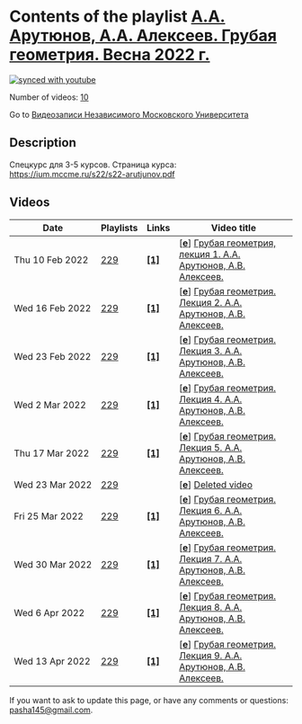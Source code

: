 # Contents of the playlist [А.А. Арутюнов, А.А. Алексеев. Грубая геометрия. Весна 2022 г.](https://www.youtube.com/playlist?list=PLp9ABVh6_x4E3eaU2Nj57F3AdOH85qszT)

[![synced with youtube](https://img.shields.io/github/last-commit/mathphysschool/mathphysschool.github.io/autoupdate1?label=synced%20with%20youtube)](https://github.com/mathphysschool/mathphysschool.github.io/commits/autoupdate1)

Number of videos: [10](#videos)

Go to [Видеозаписи Независимого Московского Университета](../README.md)

## Description

Спецкурс для 3-5 курсов.
Страница курса:
<https://ium.mccme.ru/s22/s22-arutjunov.pdf>

## Videos

|Date|Playlists|Links|Video title|
|---|---|---|---|
| Thu&nbsp;10&nbsp;Feb&nbsp;2022 | [229](../playlists/229 "А.А. Арутюнов, А.А. Алексеев. Грубая геометрия. Весна 2022 г.") | [**[1]**](https://ium.mccme.ru/s22/s22-Arutjunov.html) | [[**e**](https://studio.youtube.com/video/ivjWEXbpWIU/edit "Edit")] [Грубая геометрия, лекция 1. А.А. Арутюнов, А.В. Алексеев.](https://www.youtube.com/watch?v=ivjWEXbpWIU&list=PLp9ABVh6_x4E3eaU2Nj57F3AdOH85qszT "Спецкурс для 3-5 курсов. &#013;Страница курса:&#013;https://ium.mccme.ru/s22/s22-Arutjunov.html") |
| Wed&nbsp;16&nbsp;Feb&nbsp;2022 | [229](../playlists/229 "А.А. Арутюнов, А.А. Алексеев. Грубая геометрия. Весна 2022 г.") | [**[1]**](https://ium.mccme.ru/s22/s22-Arutjunov.html) | [[**e**](https://studio.youtube.com/video/LMGMQPjOBGc/edit "Edit")] [Грубая геометрия. Лекция 2. А.А. Арутюнов, А.В. Алексеев.](https://www.youtube.com/watch?v=LMGMQPjOBGc&list=PLp9ABVh6_x4E3eaU2Nj57F3AdOH85qszT "Спецкурс для 3-5 курсов.&#013;Страниа курса:&#013;https://ium.mccme.ru/s22/s22-Arutjunov.html") |
| Wed&nbsp;23&nbsp;Feb&nbsp;2022 | [229](../playlists/229 "А.А. Арутюнов, А.А. Алексеев. Грубая геометрия. Весна 2022 г.") | [**[1]**](https://ium.mccme.ru/s22/s22-Arutjunov.html) | [[**e**](https://studio.youtube.com/video/FjKym06LQ2U/edit "Edit")] [Грубая геометрия. Лекция 3. А.А. Арутюнов, А.В. Алексеев.](https://www.youtube.com/watch?v=FjKym06LQ2U&list=PLp9ABVh6_x4E3eaU2Nj57F3AdOH85qszT "Спецкурс для 3-5 курсов.&#013;Страниа курса:&#013;https://ium.mccme.ru/s22/s22-Arutjunov.html") |
| Wed&nbsp;2&nbsp;Mar&nbsp;2022 | [229](../playlists/229 "А.А. Арутюнов, А.А. Алексеев. Грубая геометрия. Весна 2022 г.") | [**[1]**](https://ium.mccme.ru/s22/s22-Arutjunov.html) | [[**e**](https://studio.youtube.com/video/Znv30y4X07E/edit "Edit")] [Грубая геометрия. Лекция 4. А.А. Арутюнов, А.В. Алексеев.](https://www.youtube.com/watch?v=Znv30y4X07E&list=PLp9ABVh6_x4E3eaU2Nj57F3AdOH85qszT "Спецкурс для 3-5 курсов.&#013;Страниа курса:&#013;https://ium.mccme.ru/s22/s22-Arutjunov.html") |
| Thu&nbsp;17&nbsp;Mar&nbsp;2022 | [229](../playlists/229 "А.А. Арутюнов, А.А. Алексеев. Грубая геометрия. Весна 2022 г.") | [**[1]**](https://ium.mccme.ru/s22/s22-Arutjunov.html) | [[**e**](https://studio.youtube.com/video/-l3kEZIzxEA/edit "Edit")] [Грубая геометрия. Лекция 5. А.А. Арутюнов, А.В. Алексеев.](https://www.youtube.com/watch?v=-l3kEZIzxEA&list=PLp9ABVh6_x4E3eaU2Nj57F3AdOH85qszT "Спецкурс для 3-5 курсов.&#013;Страниа курса:&#013;https://ium.mccme.ru/s22/s22-Arutjunov.html") |
| Wed&nbsp;23&nbsp;Mar&nbsp;2022 | [229](../playlists/229 "А.А. Арутюнов, А.А. Алексеев. Грубая геометрия. Весна 2022 г.") |  | [[**e**](https://studio.youtube.com/video/rHfEShrYSKQ/edit "Edit")] [Deleted video](https://www.youtube.com/watch?v=rHfEShrYSKQ&list=PLp9ABVh6_x4E3eaU2Nj57F3AdOH85qszT "This video is unavailable.") |
| Fri&nbsp;25&nbsp;Mar&nbsp;2022 | [229](../playlists/229 "А.А. Арутюнов, А.А. Алексеев. Грубая геометрия. Весна 2022 г.") | [**[1]**](https://ium.mccme.ru/s22/s22-Arutjunov.html) | [[**e**](https://studio.youtube.com/video/h95ykRMzehE/edit "Edit")] [Грубая геометрия. Лекция 6. А.А. Арутюнов, А.В. Алексеев.](https://www.youtube.com/watch?v=h95ykRMzehE&list=PLp9ABVh6_x4E3eaU2Nj57F3AdOH85qszT "Спецкурс для 3-5 курсов.&#013;Страниа курса:&#013;https://ium.mccme.ru/s22/s22-Arutjunov.html") |
| Wed&nbsp;30&nbsp;Mar&nbsp;2022 | [229](../playlists/229 "А.А. Арутюнов, А.А. Алексеев. Грубая геометрия. Весна 2022 г.") | [**[1]**](https://ium.mccme.ru/s22/s22-Arutjunov.html) | [[**e**](https://studio.youtube.com/video/379LXUy0AAg/edit "Edit")] [Грубая геометрия. Лекция 7. А.А. Арутюнов, А.В. Алексеев.](https://www.youtube.com/watch?v=379LXUy0AAg&list=PLp9ABVh6_x4E3eaU2Nj57F3AdOH85qszT "Спецкурс для 3-5 курсов.&#013;Страниа курса:&#013;https://ium.mccme.ru/s22/s22-Arutjunov.html") |
| Wed&nbsp;6&nbsp;Apr&nbsp;2022 | [229](../playlists/229 "А.А. Арутюнов, А.А. Алексеев. Грубая геометрия. Весна 2022 г.") | [**[1]**](https://ium.mccme.ru/s22/s22-Arutjunov.html) | [[**e**](https://studio.youtube.com/video/Gpc2NAsCdVI/edit "Edit")] [Грубая геометрия. Лекция 8. А.А. Арутюнов, А.В. Алексеев.](https://www.youtube.com/watch?v=Gpc2NAsCdVI&list=PLp9ABVh6_x4E3eaU2Nj57F3AdOH85qszT "Спецкурс для 3-5 курсов.&#013;Страниа курса:&#013;https://ium.mccme.ru/s22/s22-Arutjunov.html") |
| Wed&nbsp;13&nbsp;Apr&nbsp;2022 | [229](../playlists/229 "А.А. Арутюнов, А.А. Алексеев. Грубая геометрия. Весна 2022 г.") | [**[1]**](https://ium.mccme.ru/s22/s22-Arutjunov.html) | [[**e**](https://studio.youtube.com/video/GSt6yT4a4b4/edit "Edit")] [Грубая геометрия. Лекция 9. А.А. Арутюнов, А.В. Алексеев.](https://www.youtube.com/watch?v=GSt6yT4a4b4&list=PLp9ABVh6_x4E3eaU2Nj57F3AdOH85qszT "Спецкурс для 3-5 курсов.&#013;Страниа курса:&#013;https://ium.mccme.ru/s22/s22-Arutjunov.html") |


 If you want to ask to update this page, or have any comments or questions: <pasha145@gmail.com>.